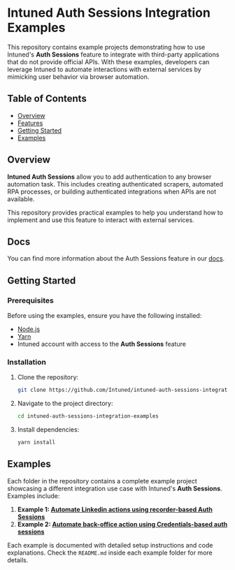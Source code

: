 # Intuned Auth Sessions Integration Examples

This repository contains example projects demonstrating how to use Intuned's **Auth Sessions** feature to integrate with third-party applications that do not provide official APIs. With these examples, developers can leverage Intuned to automate interactions with external services by mimicking user behavior via browser automation.

## Table of Contents

- [Overview](#overview)
- [Features](#features)
- [Getting Started](#getting-started)
- [Examples](#examples)

## Overview

**Intuned Auth Sessions** allow you to add authentication to any browser automation task. This includes creating authenticated scrapers, automated RPA processes, or building authenticated integrations when APIs are not available.

This repository provides practical examples to help you understand how to implement and use this feature to interact with external services.

## Docs
You can find more information about the Auth Sessions feature in our [docs](https://docs.intunedhq.com/docs/auth-sessions/overview).

## Getting Started

### Prerequisites

Before using the examples, ensure you have the following installed:

- [Node.js](https://nodejs.org/)
- [Yarn](https://yarnpkg.com/)
- Intuned account with access to the **Auth Sessions** feature

### Installation

1. Clone the repository:

   ```bash
   git clone https://github.com/Intuned/intuned-auth-sessions-integration-examples
   ```

2. Navigate to the project directory:

   ```bash
   cd intuned-auth-sessions-integration-examples
   ```

3. Install dependencies:

   ```bash
   yarn install
   ```

## Examples

Each folder in the repository contains a complete example project showcasing a different integration use case with Intuned's **Auth Sessions**. Examples include:

1. **Example 1: [Automate Linkedin actions using recorder-based Auth Sessions](https://github.com/Intuned/intuned-auth-sessions-integration-examples/tree/main/linkedin-recorder)**   
2. **Example 2: [Automate back-office action using Credentials-based auth sessions](https://github.com/Intuned/intuned-auth-sessions-integration-examples/tree/main/credentials-based-auth-session)**

Each example is documented with detailed setup instructions and code explanations. Check the `README.md` inside each example folder for more details.

